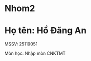 # Nhom2
<!DOCTYPE html>
<html lang="vi">
<head>
    <meta charset="UTF-8">
</head>
<body>
    <h1>Họ tên: Hồ Đăng An</h1>
    <p>MSSV: 25119051</p>
    <p>Môn học: Nhập môn CNKTMT</p>
</body>
</html>

